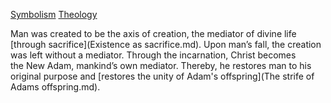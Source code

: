 [Symbolism](Symbolism.md) [Theology](Theology.md)

Man was created to be the axis of creation, the mediator of divine life [through sacrifice](Existence as sacrifice.md). Upon man’s fall, the creation was left without a mediator. Through the incarnation, Christ becomes the New Adam, mankind’s own mediator. Thereby, he restores man to his original purpose and [restores the unity of Adam's offspring](The strife of Adams offspring.md).
